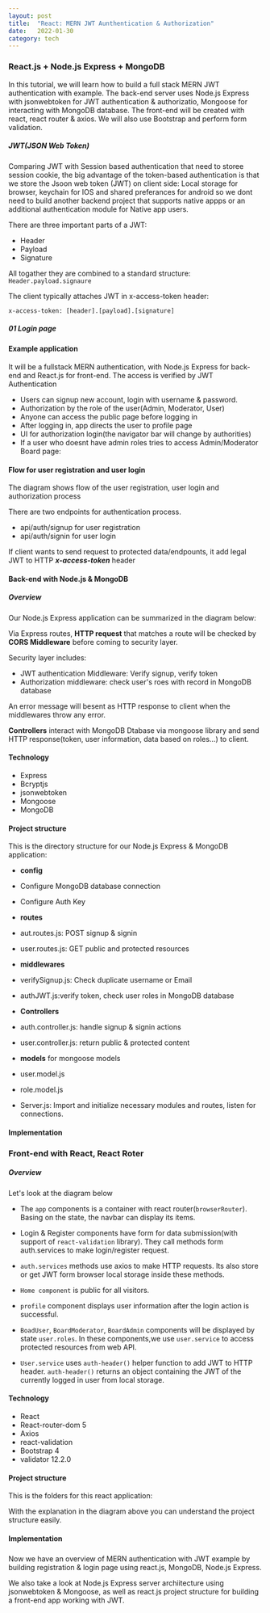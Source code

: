 ```yaml
---
layout: post
title:  "React: MERN JWT Aunthentication & Authorization"
date:   2022-01-30 
category: tech
---
```


### React.js + Node.js Express + MongoDB


In this tutorial, we will learn how to build a full stack MERN JWT authentication with example.
The back-end server uses Node.js Express with jsonwebtoken for JWT authentication & authorizatio, Mongoose for interacting with MongoDB database. The front-end will be created with react, react router & axios. We will also use Bootstrap and perform form validation.


##### JWT(JSON Web Token)
Comparing JWT with Session based authentication that need to storee session cookie, the big advantage of the token-based authentication is that we store the Jsoon web token (JWT) on client side: Local storage for browser, keychain for IOS and shared preferances for android so we dont need to build another backend project that supports native appps or an additional authentication module for Native app users.

There are three important parts of a JWT:
- Header 
- Payload
- Signature

All togather they are combined to a standard structure: `Header.payload.signaure`

The client typically attaches JWT in x-access-token header:

`x-access-token: [header].[payload].[signature]`







##### 01 Login page




#### Example application

It will be a fullstack MERN authentication, with Node.js Express for back-end and React.js for front-end. The access is verified by JWT Authentication

- Users can signup new account, login with username & password.
- Authorization by the role of the user(Admin, Moderator, User)
- Anyone can access the public page before logging in
- After logging in, app directs the user to profile page
- UI for authorization login(the navigator bar will change by authorities)
- If a user who doesnt have admin roles tries to access Admin/Moderator Board page:




#### Flow for user registration and user login
The diagram shows flow of  the user registration, user login and authorization process 

There are two endpoints for authentication process.

- api/auth/signup for user registration
- api/auth/signin for user login

If client wants to send request to protected data/endpounts, it add legal JWT to HTTP ***x-access-token*** header


#### Back-end with Node.js & MongoDB
##### Overview

Our Node.js Express application can be summarized in the diagram below:














Via Express routes, **HTTP request** that matches a route will be checked by **CORS Middleware** before coming to security layer.

Security layer includes:

- JWT authentication Middleware: Verify signup, verify token
- Authorization middleware: check user's roes with record in MongoDB database 

An error message will besent as HTTP response to client when the middlewares throw any error.

**Controllers** interact with MongoDB Dtabase via mongoose library and send HTTP response(token, user information, data based on roles...) to client.


#### Technology

- Express 
- Bcryptjs
- jsonwebtoken
- Mongoose
- MongoDB

#### Project structure
This is the directory structure for our Node.js Express & MongoDB application:

- **config**
 - Configure MongoDB database connection
 - Configure Auth Key
- **routes**    
 - aut.routes.js: POST signup & signin
 - user.routes.js: GET public and protected resources
- **middlewares**
 - verifySignup.js: Check duplicate username or Email
 - authJWT.js:verify token, check user roles in MongoDB database
- **Controllers**
 - auth.controller.js: handle signup & signin actions
 - user.controller.js: return public & protected content
- **models** for mongoose models
 - user.model.js
 - role.model.js   

- Server.js: Import and initialize necessary modules and routes, listen for connections.



#### Implementation





















### Front-end with React, React Roter
##### Overview

Let's look at the diagram below












- The `app` components is a container with react router(`browserRouter`). Basing on the state, the navbar can display its items.

- Login & Register components have form for data submission(with support of `react-validation` library). They call methods form auth.services to make login/register request.


- `auth.services` methods use axios to make HTTP requests. Its also store or get JWT form browser local storage inside these methods.

- `Home component` is public for all visitors.

- `profile` component displays user information after the login action is successful.

- `BoadUser`, `BoardModerator`, `BoardAdmin` components will be displayed by state `user.roles`. In these components,we use `user.service` to access protected resources from web API.

- `User.service` uses `auth-header()` helper function to add JWT to HTTP header. `auth-header()` returns an object containing the JWT of the currently logged in user from local storage.


#### Technology
- React
- React-router-dom 5
- Axios
- react-validation
- Bootstrap 4
- validator 12.2.0

#### Project structure
This is the folders for this react application:











With the explanation in the diagram above you can understand the project structure easily.

#### Implementation































##### 
Now we have an overview of MERN authentication with JWT example by building registration & login page using react.js, MongoDB, Node.js Express.

We also take a look at Node.js Express server archiitecture using jsonwebtoken & Mongoose, as well as react.js project structure for building a front-end app working with JWT.












